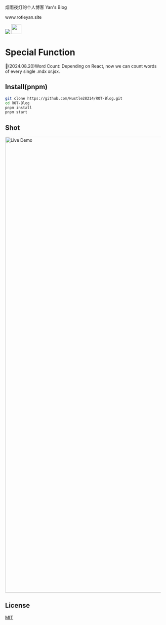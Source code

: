 烟雨夜灯的个人博客
Yan's Blog
</h2>
<p>
www.rotleyan.site
</p>
<a href="https://vercel.com/new/clone?repository-url=https://github.com/Hustle28214/ROT-Blog/tree/main&project-name=ROTblog&repo-name=ROTblog" rel="nofollow"><img src="https://vercel.com/button"></a>
<a href="https://docusaurus.io/zh-CN/" target="_blank"><img  style="height:32px" src="https://github.com/user-attachments/assets/cfb3c49a-ed7a-408f-8947-9021dc776dbc" /><a/>

# Special Function

📝(2024.08.20)Word Count: Depending on React, now we can count words of every single .mdx or.jsx.

## Install(pnpm)
```bash
git clone https://github.com/Hustle28214/ROT-Blog.git
cd ROT-Blog
pnpm install
pnpm start
```

## Shot

<img width="1471" alt="Live Demo" src="https://github.com/user-attachments/assets/27d33840-1f48-403d-abf1-85227f5e55c6">

## License

[MIT](./LICENSE)
